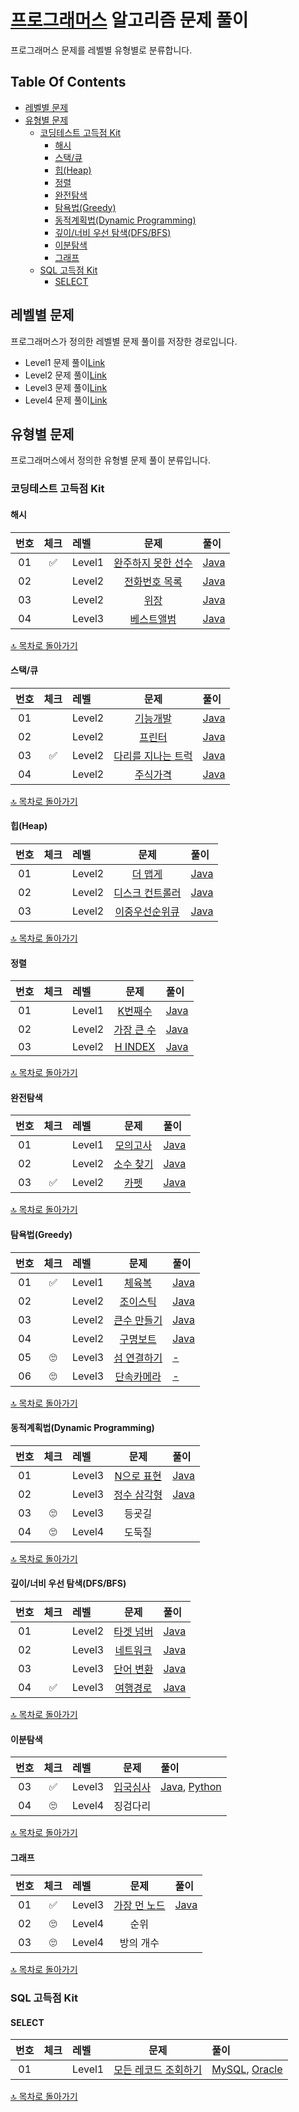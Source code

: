 # [프로그래머스](https://programmers.co.kr) 알고리즘 문제 풀이

프로그래머스 문제를 레벨별 유형별로 분류합니다.

## Table Of Contents

- [레벨별 문제](#레벨별-문제)
- [유형별 문제](#유형별-문제)
  - [코딩테스트 고득점 Kit](#코딩테스트-고득점-kit)
    - [해시](#해시)
    - [스택/큐](#스택큐)
    - [힙(Heap)](#힙heap)
    - [정렬](#정렬)
    - [완전탐색](#완전탐색)
    - [탐욕법(Greedy)](#탐욕법greedy)
    - [동적계획법(Dynamic Programming)](#동적계획법dynamic-programming)
    - [깊이/너비 우선 탐색(DFS/BFS)](#깊이너비-우선-탐색dfsbfs)
    - [이분탐색](#이분탐색)
    - [그래프](#그래프)
  - [SQL 고득점 Kit](#sql-고득점-kit)
    - [SELECT](#select)

## 레벨별 문제

프로그래머스가 정의한 레벨별 문제 풀이를 저장한 경로입니다.

- Level1 문제 풀이[Link](./Level1/README.md)
- Level2 문제 풀이[Link](./Level2/README.md)
- Level3 문제 풀이[Link](./Level3/README.md)
- Level4 문제 풀이[Link](./Level4/README.md)

## 유형별 문제

프로그래머스에서 정의한 유형별 문제 풀이 분류입니다.

### 코딩테스트 고득점 Kit

#### 해시

| 번호 | 체크 | 레벨 | 문제 | 풀이 |
| :-: | :-: | :-- | :-: | :-- |
| 01 | :white_check_mark: | Level1 | [완주하지 못한 선수](https://programmers.co.kr/learn/courses/30/lessons/42576) | [Java](./Level1/solution/_01_완주하지_못한_선수/Solution.java) |
| 02 |                    | Level2 | [전화번호 목록](https://programmers.co.kr/learn/courses/30/lessons/42577) | [Java](./Level2/solution/_04_전화번호_목록/Solution.java) |
| 03 |                    | Level2 | [위장](https://programmers.co.kr/learn/courses/30/lessons/42577) | [Java](./Level2/solution/_05_위장/Solution.java) |
| 04 |                    | Level3 | [베스트앨범](https://programmers.co.kr/learn/courses/30/lessons/42579) | [Java](./Level3/solution/_02_베스트앨범/Solution.java) |

[🔝 목차로 돌아가기](#table-of-contents)

#### 스택/큐

| 번호 | 체크 | 레벨 | 문제 | 풀이 |
| :-: | :-: | :-- | :-: | :-- |
| 01 |                    | Level2 | [기능개발](https://programmers.co.kr/learn/courses/30/lessons/42586) | [Java](./Level2/solution/_06_기능개발/Solution.java) |
| 02 |                    | Level2 | [프린터](https://programmers.co.kr/learn/courses/30/lessons/42587) | [Java](./Level2/solution/_07_프린터/Solution.java) |
| 03 | :white_check_mark: | Level2 | [다리를 지나는 트럭](https://programmers.co.kr/learn/courses/30/lessons/42583) | [Java](./Level2/solution/_08_다리를_지나는_트럭/Solution.java) |
| 04 |                    | Level2 | [주식가격](https://programmers.co.kr/learn/courses/30/lessons/42584) | [Java](./Level2/solution/_17_주식가격/Solution.java) |

[🔝 목차로 돌아가기](#table-of-contents)

#### 힙(Heap)

| 번호 | 체크 | 레벨 | 문제 | 풀이 |
| :-: | :-: | :-- | :-: | :-- |
| 01 |           | Level2 | [더 맵게](https://programmers.co.kr/learn/courses/30/lessons/42626) | [Java](./Level2/solution/_09_더_맵게/Solution.java) |
| 02 |           | Level2 | [디스크 컨트롤러](https://programmers.co.kr/learn/courses/30/lessons/42627) | [Java](./Level3/solution/_05_디스크_컨트롤러/Solution.java) |
| 03 |           | Level2 | [이중우선순위큐](https://programmers.co.kr/learn/courses/30/lessons/42628) | [Java](./Level3/solution/_06_이중우선순위큐/Solution.java) |

[🔝 목차로 돌아가기](#table-of-contents)

#### 정렬

| 번호 | 체크 | 레벨 | 문제 | 풀이 |
| :-: | :-: | :-- | :-: | :-- |
| 01 |           | Level1 | [K번째수](https://programmers.co.kr/learn/courses/30/lessons/42748) | [Java](./Level1/solution/_08_K번째수/Solution.java) |
| 02 |           | Level2 | [가장 큰 수](https://programmers.co.kr/learn/courses/30/lessons/42746) | [Java](./Level2/solution/_10_가장_큰_수/Solution.java) |
| 03 |           | Level2 | [H INDEX](https://programmers.co.kr/learn/courses/30/lessons/42747) | [Java](./Level2/solution/_11_H_INDEX/Solution.java) |

[🔝 목차로 돌아가기](#table-of-contents)

#### 완전탐색

| 번호 | 체크 | 레벨 | 문제 | 풀이 |
| :-: | :-: | :-- | :-: | :-- |
| 01 |                    | Level1 | [모의고사](https://programmers.co.kr/learn/courses/30/lessons/42840) | [Java](./Level1/solution/_41_모의고사/Solution.java) |
| 02 |                    | Level2 | [소수 찾기](https://programmers.co.kr/learn/courses/30/lessons/42839) | [Java](./Level2/solution/_01_소수찾기/Solution.java) |
| 03 | :white_check_mark: | Level2 | [카펫](https://programmers.co.kr/learn/courses/30/lessons/42842) | [Java](./Level2/solution/_12_카펫/Solution.java) |

[🔝 목차로 돌아가기](#table-of-contents)

#### 탐욕법(Greedy)

| 번호 | 체크 | 레벨 | 문제 | 풀이 |
| :-: | :-: | :-- | :-: | :-- |
| 01 | :white_check_mark: | Level1 | [체육복](https://programmers.co.kr/learn/courses/30/lessons/42862) | [Java](./Level1/solution/_04_체육복/Solution.java) |
| 02 |                    | Level2 | [조이스틱](https://programmers.co.kr/learn/courses/30/lessons/42860) | [Java](./Level2/solution/_13_조이스틱/Solution.java) |
| 03 |                    | Level2 | [큰수 만들기](https://programmers.co.kr/learn/courses/30/lessons/42883) | [Java](./Level2/solution/_14_큰수_만들기/Solution.java) |
| 04 |                    | Level2 | [구명보트](https://programmers.co.kr/learn/courses/30/lessons/42885) | [Java](./Level2/solution/_15_구명보트/Solution.java) |
| 05 | :roll_eyes:        | Level3 | [섬 연결하기](https://programmers.co.kr/learn/courses/30/lessons/42861) | [-](./Level3/solution/섬_연결하기/Solution.java) |
| 06 | :roll_eyes:        | Level3 | [단속카메라](https://programmers.co.kr/learn/courses/30/lessons/42884) | [-](./Level3/solution/단속카메라/Solution.java) |

[🔝 목차로 돌아가기](#table-of-contents)

#### 동적계획법(Dynamic Programming)

| 번호 | 체크 | 레벨 | 문제 | 풀이 |
| :-: | :-: | :-- | :-: | :-- |
| 01 |                    | Level3 | [N으로 표현](https://programmers.co.kr/learn/courses/30/lessons/42895) | [Java](./Level3//solution/_07_N으로_표현/Solution.java) |
| 02 |                    | Level3 | [정수 삼각형](https://programmers.co.kr/learn/courses/30/lessons/43105) | [Java](./Level3//solution/_09_정수_삼각형/Solution.java) |
| 03 | :roll_eyes:        | Level3 | 등굣길 | | |
| 04 | :roll_eyes:        | Level4 | 도둑질 | | |

[🔝 목차로 돌아가기](#table-of-contents)

#### 깊이/너비 우선 탐색(DFS/BFS)

| 번호 | 체크 | 레벨 | 문제 | 풀이 |
| :-: | :-: | :-- | :-: | :-- |
| 01 |                    | Level2 | [타겟 넘버](https://programmers.co.kr/learn/courses/30/lessons/43165) | [Java](./Level2/solution/_16_타겟_넘버/Solution.java) |
| 02 |                    | Level3 | [네트워크](https://programmers.co.kr/learn/courses/30/lessons/43162)  | [Java](./Level3/solution/_01_네트워크/Solution.java) |
| 03 |                    | Level3 | [단어 변환](https://programmers.co.kr/learn/courses/30/lessons/43163) | [Java](./Level3/solution/_08_단어_변환/Solution.java) |
| 04 | :white_check_mark: | Level3 | [여행경로](https://programmers.co.kr/learn/courses/30/lessons/43164)  | [Java](./Level3/solution/_10_여행경로/Solution.java) |

[🔝 목차로 돌아가기](#table-of-contents)

#### 이분탐색

| 번호 | 체크 | 레벨 | 문제 | 풀이 |
| :-: | :-: | :-- | :-: | :-- |
| 03 | :white_check_mark: | Level3 | [입국심사](https://programmers.co.kr/learn/courses/30/lessons/43238) | [Java](./Level3/solution/_03_입국심사/Solution.java), [Python](./Level3/solution/_03_입국심사/Solution.py) |
| 04 | :roll_eyes:        | Level4 | 징검다리 | | |

[🔝 목차로 돌아가기](#table-of-contents)

#### 그래프

| 번호 | 체크 | 레벨 | 문제 | 풀이 |
| :-: | :-: | :-- | :-: | :-- |
| 01 | :white_check_mark: | Level3 | [가장 먼 노드](https://programmers.co.kr/learn/courses/30/lessons/49189) | [Java](./Level3/solution/_04_가장_먼_노드/Solution.java) |
| 02 | :roll_eyes:        | Level4 | 순위 | | |
| 03 | :roll_eyes:        | Level4 | 방의 개수 | | |

[🔝 목차로 돌아가기](#table-of-contents)

### SQL 고득점 Kit

#### SELECT

| 번호 | 체크 | 레벨 | 문제 | 풀이 |
| :-: | :-: | :-- | :-: | :-- |
| 01 | | Level1 | [모든 레코드 조회하기](https://programmers.co.kr/learn/courses/30/lessons/59034) | [MySQL](./Level1/solution/06_모든_레코드_조회하기/Solution_mysql.sql), [Oracle](./Level1/solution/06_모든_레코드_조회하기/Solution_mysql.sql) |

[🔝 목차로 돌아가기](#table-of-contents)